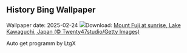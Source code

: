 ## History Bing Wallpaper
Wallpaper date: 2025-02-24
![](https://www.bing.com/th?id=OHR.MtFujiSunrise_EN-US2218385739_UHD.jpg&w=1000)Download: [Mount Fuji at sunrise, Lake Kawaguchi, Japan (© Twenty47studio/Getty Images)](https://www.bing.com/th?id=OHR.MtFujiSunrise_EN-US2218385739_UHD.jpg)

Auto get programm by LtgX
